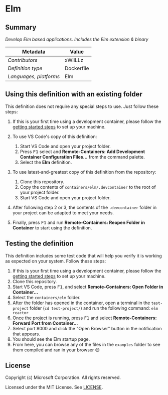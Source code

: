 # Elm

## Summary

*Develop Elm based applications. Includes the Elm extension & binary*

| Metadata | Value |  
|----------|-------|
| *Contributors* | xWiiLLz |
| *Definition type* | Dockerfile |
| *Languages, platforms* | Elm |

## Using this definition with an existing folder

This definition does not require any special steps to use. Just follow these steps:

1. If this is your first time using a development container, please follow the [getting started steps](https://aka.ms/vscode-remote/containers/getting-started) to set up your machine.

2. To use VS Code's copy of this definition:
   1. Start VS Code and open your project folder.
   2. Press <kbd>F1</kbd> select and **Remote-Containers: Add Development Container Configuration Files...** from the command palette.
   3. Select the **Elm** definition.

3. To use latest-and-greatest copy of this definition from the repository:
   1. Clone this repository.
   2. Copy the contents of `containers/elm/.devcontainer` to the root of your project folder.
   3. Start VS Code and open your project folder.

4. After following step 2 or 3, the contents of the `.devcontainer` folder in your project can be adapted to meet your needs.

5. Finally, press <kbd>F1</kbd> and run **Remote-Containers: Reopen Folder in Container** to start using the definition.

## Testing the definition

This definition includes some test code that will help you verify it is working as expected on your system. Follow these steps:

1. If this is your first time using a development container, please follow the [getting started steps](https://aka.ms/vscode-remote/containers/getting-started) to set up your machine.
2. Clone this repository.
3. Start VS Code, press <kbd>F1</kbd>, and select **Remote-Containers: Open Folder in Container...**
4. Select the `containers/elm` folder.
5. After the folder has opened in the container, open a terminal in the `test-project` folder (`cd test-project/`) and run the following command: `elm reactor`
6. Once the project is running, press <kbd>F1</kbd> and select **Remote-Containers: Forward Port from Container...**
7. Select port 8000 and click the "Open Browser" button in the notification that appears.
8. You should see the Elm startup page.
9. From here, you can browse any of the files in the `examples` folder to see them compiled and ran in your browser 😊

## License

Copyright (c) Microsoft Corporation. All rights reserved.

Licensed under the MIT License. See [LICENSE](https://github.com/Microsoft/vscode-dev-containers/blob/master/LICENSE).
